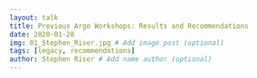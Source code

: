 ```yaml
---
layout: talk
title: Previous Argo Workshops: Results and Recommendations
date: 2020-01-28
img: 01_Stephen_Riser.jpg # Add image post (optional)
tags: [legacy, recommendations]
author: Stephen Riser # Add name author (optional)
---
```


[jekyll-docs]: https://jekyllrb.com/docs/home
[jekyll-gh]:   https://github.com/jekyll/jekyll
[jekyll-talk]: https://talk.jekyllrb.com/
